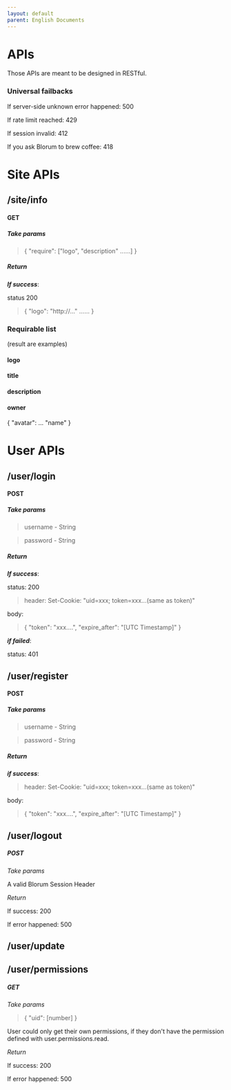 ```yaml
---
layout: default
parent: English Documents
---
```

# APIs

Those APIs are meant to be designed in RESTful.

### Universal failbacks
If server-side unknown error happened: 500

If rate limit reached: 429

If session invalid: 412

If you ask Blorum to brew coffee: 418

# Site APIs
## /site/info
#### GET
##### _Take params_
> {
> 	"require": ["logo", "description" ......]
> }

##### _Return_
___If success___:

status 200

> {
>	"logo": "http://..."
>	......
> }

### Requirable list
(result are examples)
#### logo

#### title

#### description

#### owner
{
	"avatar": ...
	"name"
}


# User APIs
## /user/login
#### POST
##### _Take params_

> username - String

> password - String

##### _Return_
 
___If success___:

status: 200

>header:
>Set-Cookie: "uid=xxx; token=xxx...(same as token)"

body:

>{
>	"token": "xxx....",
>	"expire_after": "[UTC Timestamp]"
>}

___if failed___:

status: 401

## /user/register
#### POST
##### ___Take params___

> username - String

> password - String

##### ___Return___
___if success___:

>header:
>Set-Cookie: "uid=xxx; token=xxx...(same as token)"

body:

>{
>	"token": "xxx....",
>	"expire_after": "[UTC Timestamp]"
>}

## /user/logout
##### POST
_Take params_

A valid Blorum Session Header

_Return_

If success: 200

If error happened: 500


## /user/update

## /user/permissions
##### GET
_Take params_

> {
> 	"uid": [number]
> }

User could only get their own permissions, if they don't have the permission
defined with user.permissions.read.

_Return_

If success: 200

If error happened: 500